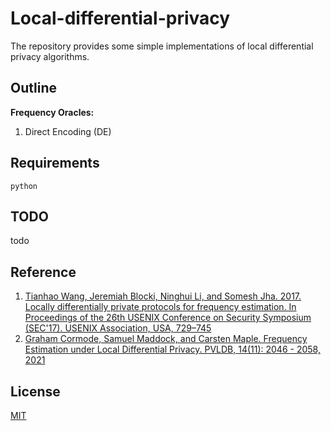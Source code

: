# Local-differential-privacy

The repository provides some simple implementations of local differential privacy algorithms.

## Outline

**Frequency Oracles:** 
1. Direct Encoding (DE)


## Requirements

```
python
```

## TODO

todo

## Reference

1. [Tianhao Wang, Jeremiah Blocki, Ninghui Li, and Somesh Jha. 2017. Locally differentially private protocols for frequency estimation. In Proceedings of the 26th USENIX Conference on Security Symposium (SEC'17). USENIX Association, USA, 729–745](https://www.usenix.org/system/files/conference/usenixsecurity17/sec17-wang-tianhao.pdf)
2. [Graham Cormode, Samuel Maddock, and Carsten Maple. Frequency Estimation under Local Differential Privacy. PVLDB, 14(11): 2046 - 2058, 2021](http://vldb.org/pvldb/vol14/p2046-cormode.pdf)

## License

[MIT](https://choosealicense.com/licenses/mit/)
